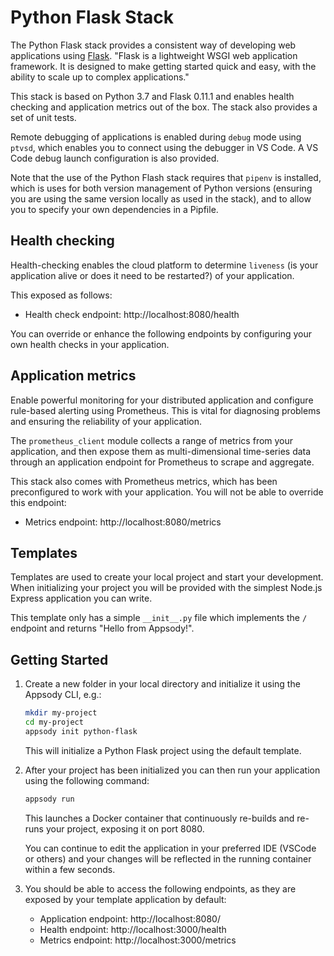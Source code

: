 # Python Flask Stack

The Python Flask stack provides a consistent way of developing web applications using [Flask](http://flask.pocoo.org). "Flask is a lightweight WSGI web application framework. It is designed to make getting started quick and easy, with the ability to scale up to complex applications."

This stack is based on Python 3.7 and Flask 0.11.1 and enables health checking and application metrics out of the box. The stack also provides a set of unit tests.

Remote debugging of applications is enabled during `debug` mode using `ptvsd`, which enables you to connect using the debugger in VS Code. A VS Code debug launch configuration is also provided.

Note that the use of the Python Flash stack requires that `pipenv` is installed, which is uses for both version management of Python versions (ensuring you are using the same version locally as used in the stack), and to allow you to specify your own dependencies in a Pipfile.

## Health checking

Health-checking enables the cloud platform to determine `liveness` (is your application alive or does it need to be restarted?) of your application.

 This exposed as follows:

- Health check endpoint: http://localhost:8080/health

You can override or enhance the following endpoints by configuring your own health checks in your application.

## Application metrics

Enable powerful monitoring for your distributed application and configure rule-based alerting using Prometheus. This is vital for diagnosing problems and ensuring the reliability of your application.

The `prometheus_client` module collects a range of metrics from your application, and then expose them as multi-dimensional time-series data through an application endpoint for Prometheus to scrape and aggregate.

This stack also comes with Prometheus metrics, which has been preconfigured to work with your application. You will not be able to override this endpoint:

- Metrics endpoint: http://localhost:8080/metrics

## Templates

Templates are used to create your local project and start your development. When initializing your project you will be provided with the simplest Node.js Express application you can write.

This template only has a simple `__init__.py` file which implements the `/` endpoint and returns "Hello from Appsody!".

## Getting Started

1. Create a new folder in your local directory and initialize it using the Appsody CLI, e.g.:

    ```bash
    mkdir my-project
    cd my-project
    appsody init python-flask
    ```

    This will initialize a Python Flask project using the default template.

1. After your project has been initialized you can then run your application using the following command:

    ```bash
    appsody run
    ```

    This launches a Docker container that continuously re-builds and re-runs your project, exposing it on port 8080.

    You can continue to edit the application in your preferred IDE (VSCode or others) and your changes will be reflected in the running container within a few seconds.

1. You should be able to access the following endpoints, as they are exposed by your template application by default:

    - Application endpoint: http://localhost:8080/
    - Health endpoint: http://localhost:3000/health
    - Metrics endpoint: http://localhost:3000/metrics
